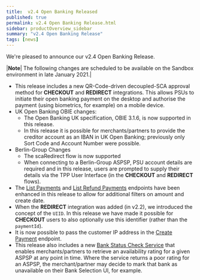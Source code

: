 ```yaml
---
title:  v2.4 Open Banking Released
published: true
permalink: v2.4 Open Banking Release.html
sidebar: productOverview_sidebar
summary: "v2.4 Open Banking Release"
tags: [news]
---
```



We're pleased to announce our v2.4 Open Banking Release.

|**Note**| The following changes are scheduled to be available on the Sandbox environment in late January 2021.|

* This release includes a new QR-Code-driven decoupled-SCA approval method for **CHECKOUT** and **REDIRECT** integrations. This allows PSUs to initiate their open banking payment on the desktop and authorise the payment (using biometrics, for example) on a mobile device. 
* UK Open Banking OBIE changes:
  * The Open Banking UK specification, OBIE 3.1.6, is now supported in this release. 
  * In this release it is possible for merchants/partners to provide the creditor account as an IBAN in UK Open Banking; previously only Sort Code and Account Number were possible.
* Berlin-Group Changes
  * The scaRedirect flow is now supported 
  * When connecting to a Berlin-Group ASPSP, PSU account details are required and in this release, users are prompted to supply their details via the TPP User Interface (in the **CHECKOUT** and **REDIRECT** flows).
* The [List Payments](ob_listpayments.html) and [List Refund Payments](ob_refundpaymentlist.html) endpoints have been enhanced in this release to allow for additional filters on amount and create date.
* When the **REDIRECT** integration was added (in v2.2), we introduced the concept of the `UIID`. In this release we have made it possible for **CHECKOUT** users to also optionally use this identifier (rather than the `paymentId`). 
* It is now possible to pass the customer IP address in the [Create Payment](ob_createpayment.html) endpoint. 
* This release also includes a new [Bank Status Check Service](ob_healthoverview.html) that enables merchants/partners to retrieve an availability rating for a given ASPSP at any point in time. Where the service returns a poor rating for an ASPSP, the merchant/partner may decide to mark that bank as unavailable on their Bank Selection UI, for example.
